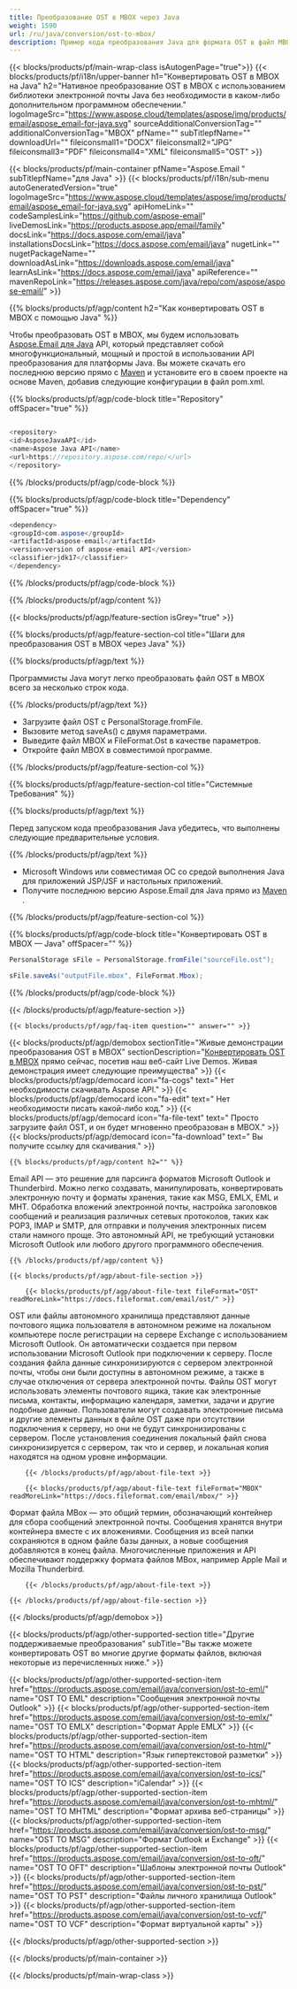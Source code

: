```yaml
---
title: Преобразование OST в MBOX через Java
weight: 1590
url: /ru/java/conversion/ost-to-mbox/
description: Пример кода преобразования Java для формата OST в файл MBOX. Используйте этот пример кода для экспорта сообщения в MBOX в любом веб-приложении или приложении для рабочего стола на основе Java.
---
```


{{< blocks/products/pf/main-wrap-class isAutogenPage="true">}}
{{< blocks/products/pf/i18n/upper-banner h1="Конвертировать OST в MBOX на Java" h2="Нативное преобразование OST в MBOX с использованием библиотеки электронной почты Java без необходимости в каком-либо дополнительном программном обеспечении." logoImageSrc="https://www.aspose.cloud/templates/aspose/img/products/email/aspose_email-for-java.svg" sourceAdditionalConversionTag="" additionalConversionTag="MBOX" pfName="" subTitlepfName="" downloadUrl="" fileiconsmall1="DOCX" fileiconsmall2="JPG" fileiconsmall3="PDF" fileiconsmall4="XML" fileiconsmall5="OST" >}}

{{< blocks/products/pf/main-container pfName="Aspose.Email " subTitlepfName="для Java" >}}
{{< blocks/products/pf/i18n/sub-menu autoGeneratedVersion="true" logoImageSrc="https://www.aspose.cloud/templates/aspose/img/products/email/aspose_email-for-java.svg" apiHomeLink="" codeSamplesLink="https://github.com/aspose-email" liveDemosLink="https://products.aspose.app/email/family" docsLink="https://docs.aspose.com/email/java" installationsDocsLink="https://docs.aspose.com/email/java" nugetLink="" nugetPackageName="" downloadAsLink="https://downloads.aspose.com/email/java" learnAsLink="https://docs.aspose.com/email/java" apiReference="" mavenRepoLink="https://releases.aspose.com/java/repo/com/aspose/aspose-email/" >}}

{{% blocks/products/pf/agp/content h2="Как конвертировать OST в MBOX с помощью Java" %}}

 Чтобы преобразовать OST в MBOX, мы будем использовать
 [Aspose.Email для Java](https://products.aspose.com/email/java/)
 API, который представляет собой многофункциональный, мощный и простой в использовании API преобразования для платформы Java. Вы можете скачать его последнюю версию прямо с
 [Maven](https://releases.aspose.com/java/repo/com/aspose/aspose-email/)
 и установите его в своем проекте на основе Maven, добавив следующие конфигурации в файл pom.xml.

{{% blocks/products/pf/agp/code-block title="Repository" offSpacer="true" %}}

```cs

<repository>
<id>AsposeJavaAPI</id>
<name>Aspose Java API</name>
<url>https://repository.aspose.com/repo/</url>
</repository>

```

{{% /blocks/products/pf/agp/code-block %}}

{{% blocks/products/pf/agp/code-block title="Dependency" offSpacer="true" %}}

```cs
<dependency>
<groupId>com.aspose</groupId>
<artifactId>aspose-email</artifactId>
<version>version of aspose-email API</version>
<classifier>jdk17</classifier>
</dependency>

```

{{% /blocks/products/pf/agp/code-block %}}

{{% /blocks/products/pf/agp/content %}}

{{< blocks/products/pf/agp/feature-section isGrey="true" >}}

{{% blocks/products/pf/agp/feature-section-col title="Шаги для преобразования OST в MBOX через Java" %}}

{{% blocks/products/pf/agp/text %}}

 Программисты Java могут легко преобразовать файл OST в MBOX всего за несколько строк кода.

{{% /blocks/products/pf/agp/text %}}

+  Загрузите файл OST с PersonalStorage.fromFile.
+  Вызовите метод saveAs() с двумя параметрами.
+  Выведите файл MBOX и FileFormat.Ost в качестве параметров.
+  Откройте файл MBOX в совместимой программе.

{{% /blocks/products/pf/agp/feature-section-col %}}

{{% blocks/products/pf/agp/feature-section-col title="Системные Требования" %}}

{{% blocks/products/pf/agp/text %}}

 Перед запуском кода преобразования Java убедитесь, что выполнены следующие предварительные условия.

{{% /blocks/products/pf/agp/text %}}

-  Microsoft Windows или совместимая ОС со средой выполнения Java для приложений JSP/JSF и настольных приложений.
-  Получите последнюю версию Aspose.Email для Java прямо из
 [Maven](https://releases.aspose.com/java/repo/com/aspose/aspose-email/)  .

{{% /blocks/products/pf/agp/feature-section-col %}}

{{% blocks/products/pf/agp/code-block title="Конвертировать OST в MBOX — Java" offSpacer="" %}}

```cs
PersonalStorage sFile = PersonalStorage.fromFile("sourceFile.ost");

sFile.saveAs("outputFile.mbox", FileFormat.Mbox);   

```

{{% /blocks/products/pf/agp/code-block %}}

{{< /blocks/products/pf/agp/feature-section >}}

    {{< blocks/products/pf/agp/faq-item question="" answer="" >}}


<!-- aboutfile Starts -->

{{< blocks/products/pf/agp/demobox sectionTitle="Живые демонстрации преобразования OST в MBOX" sectionDescription="[Конвертировать OST в MBOX](https://products.aspose.app/email/conversion/ost-to-mbox) прямо сейчас, посетив наш веб-сайт Live Demos. Живая демонстрация имеет следующие преимущества" >}}
        {{< blocks/products/pf/agp/democard icon="fa-cogs" text=" Нет необходимости скачивать Aspose API." >}}
        {{< blocks/products/pf/agp/democard icon="fa-edit" text=" Нет необходимости писать какой-либо код." >}}
        {{< blocks/products/pf/agp/democard icon="fa-file-text" text=" Просто загрузите файл OST, и он будет мгновенно преобразован в MBOX." >}}
        {{< blocks/products/pf/agp/democard icon="fa-download" text=" Вы получите ссылку для скачивания." >}}

    {{% blocks/products/pf/agp/content h2="" %}}

 Email API — это решение для парсинга форматов Microsoft Outlook и Thunderbird. Можно легко создавать, манипулировать, конвертировать электронную почту и форматы хранения, такие как MSG, EMLX, EML и MHT. Обработка вложений электронной почты, настройка заголовков сообщений и реализация различных сетевых протоколов, таких как POP3, IMAP и SMTP, для отправки и получения электронных писем стали намного проще. Это автономный API, не требующий установки Microsoft Outlook или любого другого программного обеспечения.



    {{% /blocks/products/pf/agp/content %}}

    {{< blocks/products/pf/agp/about-file-section >}}

        {{< blocks/products/pf/agp/about-file-text fileFormat="OST" readMoreLink="https://docs.fileformat.com/email/ost/" >}}

OST или файлы автономного хранилища представляют данные почтового ящика пользователя в автономном режиме на локальном компьютере после регистрации на сервере Exchange с использованием Microsoft Outlook. Он автоматически создается при первом использовании Microsoft Outlook при подключении к серверу. После создания файла данные синхронизируются с сервером электронной почты, чтобы они были доступны в автономном режиме, а также в случае отключения от сервера электронной почты. Файлы OST могут использовать элементы почтового ящика, такие как электронные письма, контакты, информацию календаря, заметки, задачи и другие подобные данные. Пользователи могут создавать электронные письма и другие элементы данных в файле OST даже при отсутствии подключения к серверу, но они не будут синхронизированы с сервером. После установления соединения локальный файл снова синхронизируется с сервером, так что и сервер, и локальная копия находятся на одном уровне информации.


        {{< /blocks/products/pf/agp/about-file-text >}}

        {{< blocks/products/pf/agp/about-file-text fileFormat="MBOX" readMoreLink="https://docs.fileformat.com/email/mbox/" >}}

Формат файла MBox — это общий термин, обозначающий контейнер для сбора сообщений электронной почты. Сообщения хранятся внутри контейнера вместе с их вложениями. Сообщения из всей папки сохраняются в одном файле базы данных, а новые сообщения добавляются в конец файла. Многочисленные приложения и API обеспечивают поддержку формата файлов MBox, например Apple Mail и Mozilla Thunderbird.


        {{< /blocks/products/pf/agp/about-file-text >}}

    {{< /blocks/products/pf/agp/about-file-section >}}

{{< /blocks/products/pf/agp/demobox >}}

<!-- aboutfile Ends -->

{{< blocks/products/pf/agp/other-supported-section title="Другие поддерживаемые преобразования" subTitle="Вы также можете конвертировать OST во многие другие форматы файлов, включая некоторые из перечисленных ниже." >}}

{{< blocks/products/pf/agp/other-supported-section-item href="https://products.aspose.com/email/java/conversion/ost-to-eml/" name="OST TO EML" description="Сообщения электронной почты Outlook" >}}
{{< blocks/products/pf/agp/other-supported-section-item href="https://products.aspose.com/email/java/conversion/ost-to-emlx/" name="OST TO EMLX" description="Формат Apple EMLX" >}}
{{< blocks/products/pf/agp/other-supported-section-item href="https://products.aspose.com/email/java/conversion/ost-to-html/" name="OST TO HTML" description="Язык гипертекстовой разметки" >}}
{{< blocks/products/pf/agp/other-supported-section-item href="https://products.aspose.com/email/java/conversion/ost-to-ics/" name="OST TO ICS" description="iCalendar" >}}
{{< blocks/products/pf/agp/other-supported-section-item href="https://products.aspose.com/email/java/conversion/ost-to-mhtml/" name="OST TO MHTML" description="Формат архива веб-страницы" >}}
{{< blocks/products/pf/agp/other-supported-section-item href="https://products.aspose.com/email/java/conversion/ost-to-msg/" name="OST TO MSG" description="Формат Outlook и Exchange" >}}
{{< blocks/products/pf/agp/other-supported-section-item href="https://products.aspose.com/email/java/conversion/ost-to-oft/" name="OST TO OFT" description="Шаблоны электронной почты Outlook" >}}
{{< blocks/products/pf/agp/other-supported-section-item href="https://products.aspose.com/email/java/conversion/ost-to-pst/" name="OST TO PST" description="Файлы личного хранилища Outlook" >}}
{{< blocks/products/pf/agp/other-supported-section-item href="https://products.aspose.com/email/java/conversion/ost-to-vcf/" name="OST TO VCF" description="Формат виртуальной карты" >}}

{{< /blocks/products/pf/agp/other-supported-section >}}

{{< /blocks/products/pf/main-container >}}
   
{{< /blocks/products/pf/main-wrap-class >}}